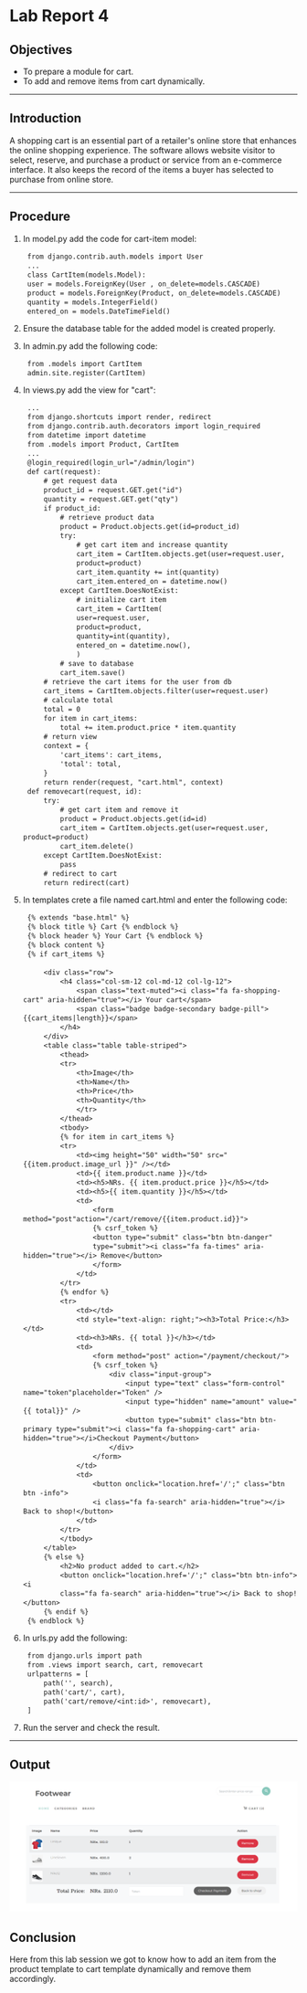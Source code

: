 # Lab Report 4

## Objectives

* To prepare a module for cart.
* To add and remove items from cart dynamically.

***

## Introduction 

A shopping cart is an essential part of a retailer's online store that enhances the online shopping experience. The software allows website visitor to select, reserve, and purchase a product or service from an e-commerce interface. It also keeps the record of the items a buyer has selected to purchase from online store.

***

## Procedure

1. In model.py add the code for cart-item model:
        
        from django.contrib.auth.models import User
        ...
        class CartItem(models.Model):
        user = models.ForeignKey(User , on_delete=models.CASCADE)
        product = models.ForeignKey(Product, on_delete=models.CASCADE)
        quantity = models.IntegerField()
        entered_on = models.DateTimeField()

2. Ensure the database table for the added model is created properly.

3. In admin.py add the following code:

        from .models import CartItem
        admin.site.register(CartItem)

4. In views.py add the view for "cart":

        ...
        from django.shortcuts import render, redirect
        from django.contrib.auth.decorators import login_required
        from datetime import datetime
        from .models import Product, CartItem
        ...
        @login_required(login_url="/admin/login")
        def cart(request):
            # get request data
            product_id = request.GET.get("id")
            quantity = request.GET.get("qty")
            if product_id:
                # retrieve product data
                product = Product.objects.get(id=product_id)
                try:
                    # get cart item and increase quantity
                    cart_item = CartItem.objects.get(user=request.user,
                    product=product)
                    cart_item.quantity += int(quantity)
                    cart_item.entered_on = datetime.now()
                except CartItem.DoesNotExist:
                    # initialize cart item
                    cart_item = CartItem(
                    user=request.user,
                    product=product,
                    quantity=int(quantity),
                    entered_on = datetime.now(),
                    )
                # save to database
                cart_item.save()
            # retrieve the cart items for the user from db
            cart_items = CartItem.objects.filter(user=request.user)
            # calculate total
            total = 0
            for item in cart_items:
                total += item.product.price * item.quantity
            # return view
            context = {
                'cart_items': cart_items,
                'total': total,
            }
            return render(request, "cart.html", context)
        def removecart(request, id):
            try:
                # get cart item and remove it
                product = Product.objects.get(id=id)
                cart_item = CartItem.objects.get(user=request.user, product=product)
                cart_item.delete()
            except CartItem.DoesNotExist:
                pass
            # redirect to cart
            return redirect(cart)

5. In templates crete a file named cart.html and enter the following code:

        {% extends "base.html" %}
        {% block title %} Cart {% endblock %}
        {% block header %} Your Cart {% endblock %}
        {% block content %}
        {% if cart_items %}
        
            <div class="row">
                <h4 class="col-sm-12 col-md-12 col-lg-12">
                    <span class="text-muted"><i class="fa fa-shopping-cart" aria-hidden="true"></i> Your cart</span>
                    <span class="badge badge-secondary badge-pill">{{cart_items|length}}</span>
                </h4>
            </div>
            <table class="table table-striped">
                <thead>
                <tr>
                    <th>Image</th>
                    <th>Name</th>
                    <th>Price</th>
                    <th>Quantity</th>
                    </tr>
                </thead>
                <tbody>
                {% for item in cart_items %}
                <tr>
                    <td><img height="50" width="50" src="{{item.product.image_url }}" /></td>
                    <td>{{ item.product.name }}</td>
                    <td><h5>NRs. {{ item.product.price }}</h5></td>
                    <td><h5>{{ item.quantity }}</h5></td>
                    <td>
                        <form method="post"action="/cart/remove/{{item.product.id}}">
                        {% csrf_token %}
                        <button type="submit" class="btn btn-danger"
                        type="submit"><i class="fa fa-times" aria-hidden="true"></i> Remove</button>
                        </form>
                    </td>
                </tr>
                {% endfor %}
                <tr>
                    <td></td>
                    <td style="text-align: right;"><h3>Total Price:</h3></td>
                    <td><h3>NRs. {{ total }}</h3></td>
                    <td>
                        <form method="post" action="/payment/checkout/">
                        {% csrf_token %}
                            <div class="input-group">
                                <input type="text" class="form-control" name="token"placeholder="Token" />
                                <input type="hidden" name="amount" value="{{ total}}" />
                                <button type="submit" class="btn btn-primary type="submit"><i class="fa fa-shopping-cart" aria-hidden="true"></i>Checkout Payment</button>
                            </div>
                        </form>
                    </td>
                    <td>
                        <button onclick="location.href='/';" class="btn btn -info">
                        <i class="fa fa-search" aria-hidden="true"></i> Back to shop!</button>
                    </td>
                </tr>
                </tbody>
            </table>
            {% else %}
                <h2>No product added to cart.</h2>
                <button onclick="location.href='/';" class="btn btn-info"><i
                class="fa fa-search" aria-hidden="true"></i> Back to shop!</button>
            {% endif %}
        {% endblock %}

6. In urls.py add the following:

        from django.urls import path
        from .views import search, cart, removecart
        urlpatterns = [
            path('', search),
            path('cart/', cart),
            path('cart/remove/<int:id>', removecart),
        ]

7. Run the server and check the result.


***

## Output 

![](https://github.com/manishchaulagain1/ecommerce_manishchaulagain/blob/main/lab_manual/lab6/assets/lab6.PNG)

## Conclusion

Here from this lab session we got to know how to add an item from the product template to cart template dynamically and remove them accordingly.